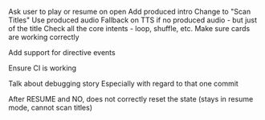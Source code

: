 Ask user to play or resume on open
Add produced intro
Change to "Scan Titles"
Use produced audio
Fallback on TTS if no produced audio - but just of the title
Check all the core intents - loop, shuffle, etc.
Make sure cards are working correctly

Add support for directive events

Ensure CI is working

Talk about debugging story
    Especially with regard to that one commit
    
After RESUME and NO, does not correctly reset the state (stays in resume mode, cannot scan titles)